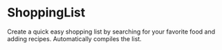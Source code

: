 # ShoppingList
Create a quick easy shopping list by searching for your favorite food and adding recipes. Automatically compiles the list.
